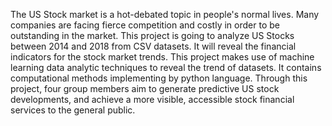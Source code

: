The US Stock market is a hot-debated topic in people's normal lives. Many companies are facing fierce competition and costly in order to be outstanding in the market. This project is going to analyze US Stocks between 2014 and 2018 from CSV datasets. It will reveal the financial indicators for the stock market trends. This project makes use of machine learning data analytic techniques to reveal the trend of datasets. It contains computational methods implementing by python language. Through this project, four group members aim to generate predictive US stock developments, and achieve a more visible, accessible stock financial services to the general public.
